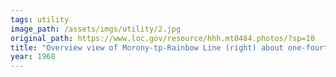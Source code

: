 ```yaml
---
tags: utility
image_path: /assets/imgs/utility/2.jpg
original_path: https://www.loc.gov/resource/hhh.mt0484.photos/?sp=10
title: "Overview view of Morony-tp-Rainbow Line (right) about one-fourth mile northeast of Rainbow Dam. Ryan-to-Rainbow Lines 1 and 2 at center, Cochrane-to-Rainbow Line at left and Rainbow Dam in background right of center. View to southwest - Morony Hydroelectric Facility, Morony-to-Rainbow 100 kV Transmission Line, West bank of the Missouri River, Great Falls, Cascade County, MT"
year: 1968
---
```




